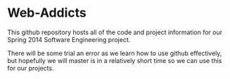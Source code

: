 Web-Addicts
===========

This github repository hosts all of the code and project information for our Spring 2014 Software Engineering project.

There will be some trial an error as we learn how to use github effectively, but hopefully we will master is in a relatively short time so we can use this for our projects.
